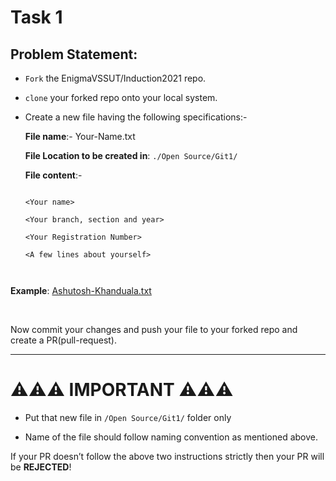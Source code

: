 # Task 1

## Problem Statement:



- `Fork` the EnigmaVSSUT/Induction2021 repo.  

- `clone` your forked repo onto your local system.  
<!--
- In that cloned local repo Create a new file in a new branch.   
-->
- Create a new file having the following specifications:-



    **File name**:- Your-Name.txt

    **File Location to be created in**: `./Open Source/Git1/`



    **File content**:-

    ```

    <Your name>

    <Your branch, section and year>

    <Your Registration Number>

    <A few lines about yourself>



    ```



**Example**: [Ashutosh-Khanduala.txt](Ashutosh-Khanduala.txt)


<br>

Now commit your changes and push your file to your forked repo and create a PR(pull-request).


-----------------------------------


# ⚠⚠⚠ IMPORTANT ⚠⚠⚠



- Put that new file in `/Open Source/Git1/`  folder only

- Name of the file should follow naming convention as mentioned above.
<!--
- Make sure to give PR through new branch you created instead of main/master branch.
 -->


If your PR doesn’t follow the above two instructions strictly then your PR will be **REJECTED**!
